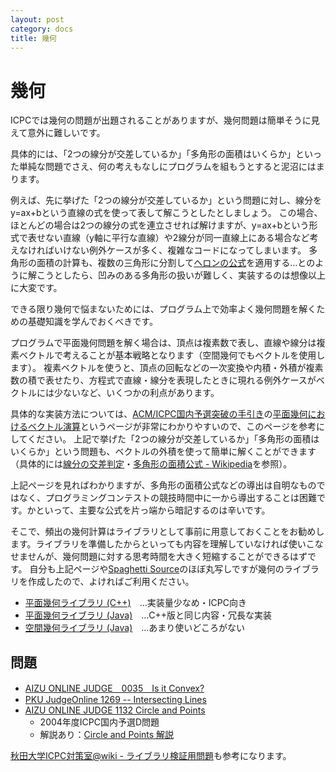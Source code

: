 ```yaml
---
layout: post
category: docs
title: 幾何
---
```



幾何
=====

ICPCでは幾何の問題が出題されることがありますが、幾何問題は簡単そうに見えて意外に難しいです。

具体的には、「2つの線分が交差しているか」「多角形の面積はいくらか」といった単純な問題でさえ、何の考えもなしにプログラムを組もうとすると泥沼にはまります。

例えば、先に挙げた「2つの線分が交差しているか」という問題に対し、線分をy=ax+bという直線の式を使って表して解こうとしたとしましょう。
この場合、ほとんどの場合は2つの線分の式を連立させれば解けますが、y=ax+bという形式で表せない直線（y軸に平行な直線）や2線分が同一直線上にある場合など考えなければいけない例外ケースが多く、複雑なコードになってしまいます。
多角形の面積の計算も、複数の三角形に分割して[ヘロンの公式](http://ja.wikipedia.org/wiki/ヘロンの公式)を適用する…とのように解こうとしたら、凹みのある多角形の扱いが難しく、実装するのは想像以上に大変です。

できる限り幾何で悩まないためには、プログラム上で効率よく幾何問題を解くための基礎知識を学んでおくべきです。

プログラムで平面幾何問題を解く場合は、頂点は複素数で表し、直線や線分は複素ベクトルで考えることが基本戦略となります（空間幾何でもベクトルを使用します）。
複素ベクトルを使うと、頂点の回転などの一次変換や内積・外積が複素数の積で表せたり、方程式で直線・線分を表現したときに現れる例外ケースがベクトルには少ないなど、いくつかの利点があります。

具体的な実装方法については、[ACM/ICPC国内予選突破の手引き](http://www.deqnotes.net/acmicpc/)の[平面幾何におけるベクトル演算](http://www.deqnotes.net/acmicpc/2d_geometry/)というページが非常にわかりやすいので、このページを参考にしてください。
上記で挙げた「2つの線分が交差しているか」「多角形の面積はいくらか」という問題も、ベクトルの外積を使って簡単に解くことができます
（具体的には[線分の交差判定](http://www.deqnotes.net/acmicpc/2d_geometry/lines#check_if_line_segments_are_intersected)・[多角形の面積公式 - Wikipedia](http://ja.wikipedia.org/wiki/%E5%A4%9A%E8%A7%92%E5%BD%A2#.E9.9D.A2.E7.A9.8D.E5.85.AC.E5.BC.8F)を参照）。

上記ページを見ればわかりますが、多角形の面積公式などの導出は自明なものではなく、プログラミングコンテストの競技時間中に一から導出することは困難です。かといって、主要な公式を片っ端から暗記するのは辛いです。

そこで、頻出の幾何計算はライブラリとして事前に用意しておくことをお勧めします。ライブラリを準備したからといっても内容を理解していなければ使いこなせませんが、幾何問題に対する思考時間を大きく短縮することができるはずです。
自分も上記ページや[Spaghetti Source](http://www.prefield.com/algorithm/index.html)のほぼ丸写しですが幾何のライブラリを作成したので、よければご利用ください。

- [平面幾何ライブラリ (C++)]({{site.baseurl}}cpp/geometry/geometries2d.h)　…実装量少なめ・ICPC向き
- [平面幾何ライブラリ (Java)](https://github.com/dai1741/MyCompetitiveProgrammingMemo/blob/master/src/main/java/jp/dai1741/competitive/Geometries2D.java)　…C++版と同じ内容・冗長な実装
- [空間幾何ライブラリ (Java)](https://github.com/dai1741/MyCompetitiveProgrammingMemo/blob/master/src/main/java/jp/dai1741/competitive/Geometries3D.java)　…あまり使いどころがない


問題
-----

- [AIZU ONLINE JUDGE　0035　Is it Convex?](http://judge.u-aizu.ac.jp/onlinejudge/description.jsp?id=0035)
- [PKU JudgeOnline 1269 -- Intersecting Lines](http://poj.org/problem?id=1269)
- [AIZU ONLINE JUDGE 1132 Circle and Points](http://judge.u-aizu.ac.jp/onlinejudge/description.jsp?id=1132&lang=jp)
  - 2004年度ICPC国内予選D問題
  - 解説あり：[Circle and Points 解説](http://www.deqnotes.net/acmicpc/1981/)

[秋田大学ICPC対策室@wiki - ライブラリ検証用問題](http://www23.atwiki.jp/akitaicpc/pages/219.html#id_01100648)も参考になります。
